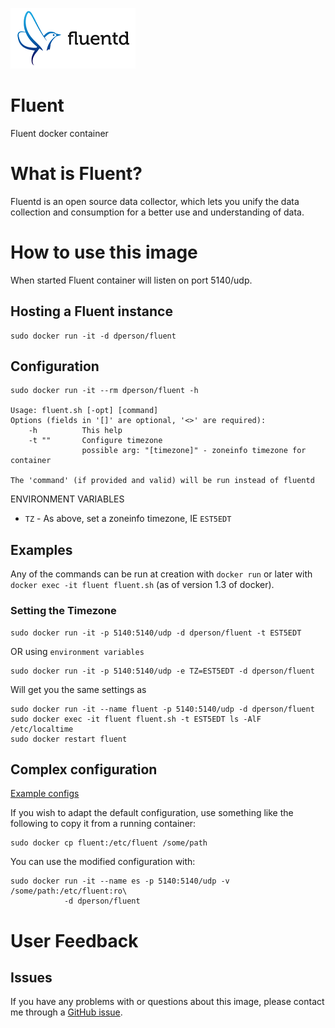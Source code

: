 [![logo](https://raw.githubusercontent.com/dperson/fluent/master/logo.png)](https://www.fluentd.org/)

# Fluent

Fluent docker container

# What is Fluent?

Fluentd is an open source data collector, which lets you unify the data
collection and consumption for a better use and understanding of data.

# How to use this image

When started Fluent container will listen on port 5140/udp.

## Hosting a Fluent instance

    sudo docker run -it -d dperson/fluent

## Configuration

    sudo docker run -it --rm dperson/fluent -h

    Usage: fluent.sh [-opt] [command]
    Options (fields in '[]' are optional, '<>' are required):
        -h          This help
        -t ""       Configure timezone
                    possible arg: "[timezone]" - zoneinfo timezone for container

    The 'command' (if provided and valid) will be run instead of fluentd

ENVIRONMENT VARIABLES

 * `TZ` - As above, set a zoneinfo timezone, IE `EST5EDT`

## Examples

Any of the commands can be run at creation with `docker run` or later with
`docker exec -it fluent fluent.sh` (as of version 1.3 of docker).

### Setting the Timezone

    sudo docker run -it -p 5140:5140/udp -d dperson/fluent -t EST5EDT

OR using `environment variables`

    sudo docker run -it -p 5140:5140/udp -e TZ=EST5EDT -d dperson/fluent

Will get you the same settings as

    sudo docker run -it --name fluent -p 5140:5140/udp -d dperson/fluent
    sudo docker exec -it fluent fluent.sh -t EST5EDT ls -AlF /etc/localtime
    sudo docker restart fluent

## Complex configuration

[Example configs](http://docs.fluentd.org/articles/quickstart)

If you wish to adapt the default configuration, use something like the following
to copy it from a running container:

    sudo docker cp fluent:/etc/fluent /some/path

You can use the modified configuration with:

    sudo docker run -it --name es -p 5140:5140/udp -v /some/path:/etc/fluent:ro\
                -d dperson/fluent

# User Feedback

## Issues

If you have any problems with or questions about this image, please contact me
through a [GitHub issue](https://github.com/dperson/fluent/issues).